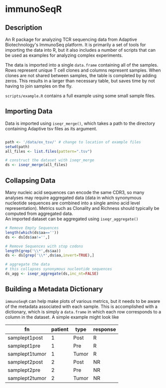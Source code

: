 # immunoSeqR

## Description

An R package for analyzing TCR sequencing data from Adaptive Biotechnology's ImmunoSeq platform.
It is primarily a set of tools for importing the data into R, but it also includes a number of
scripts that can be used as examples for analyzing complex experiments.

The data is imported into a single `data.frame` containing all of the samples. Rows represent
unique T cell clones and columns represent samples. When clones are not shared between samples,
the table is completed by adding zeros. This results in a larger than necessary table, but saves
time by not having to join samples on the fly. 

`scripts/example.R` contains a full example using some small sample files.

## Importing Data 
Data is imported using `iseqr_merge()`, which takes a path to the directory containing Adaptive
tsv files as its argument.

```R

path <- '/data/ex_tsv/' # change to location of example files
setwd(path)
all_files <- list.files(pattern=".tsv")

# construct the dataset with iseqr_merge
ds <- iseqr_merge(all_files)
``` 

## Collapsing Data 
Many nucleic acid sequences can encode the same CDR3, so many analyses may require aggregated
data (data in which synonymous nucleotide sequences are combined into a single amino acid level
representation). Metrics such as Clonality and Richness should typically be computed from aggregated
data.  
An imported dataset can be aggregated using `iseqr_aggregate()`

```R
# Remove Empty Sequences
length(which(ds$aa==''))
ds <- ds[ds$aa!='',]

# Remove Sequences with stop codons
length(grep('\\*',ds$aa))
ds <- ds[grep('\\*',ds$aa,invert=TRUE),]

# aggregate the data
# this collapses synonymous nucleotide sequences
ds_agg <- iseqr_aggregate(ds,inc_nt=FALSE)
```  

## Building a Metadata Dictionary
`immunoSeqR` can help make plots of various metrics, but it needs to be aware of the metadata
associated with each sample. This is accomplished with a dictionary, which is simply a
`data.frame` in which each row corresponds to a column in the dataset. A simple example might
look like 

fn | patient | type | response
---|---------|------|---------- 
  samplept1post|       1|  Post|        R
   samplept1pre|       1|   Pre|        R
 samplept1tumor|       1| Tumor|        R
  samplept2post|       2|  Post|       NR
   samplept2pre|       2|   Pre|       NR
 samplept2tumor|       2| Tumor|       NR

